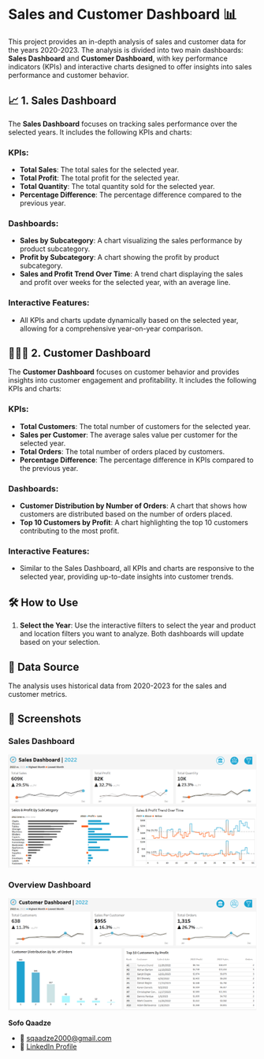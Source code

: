 # Sales and Customer Dashboard 📊

This project provides an in-depth analysis of sales and customer data for the years 2020-2023. The analysis is divided into two main dashboards: **Sales Dashboard** and **Customer Dashboard**, with key performance indicators (KPIs) and interactive charts designed to offer insights into sales performance and customer behavior.

## 📈 1. Sales Dashboard 
The **Sales Dashboard** focuses on tracking sales performance over the selected years. It includes the following KPIs and charts:

### KPIs:
- **Total Sales**: The total sales for the selected year.
- **Total Profit**: The total profit for the selected year.
- **Total Quantity**: The total quantity sold for the selected year.
- **Percentage Difference**: The percentage difference compared to the previous year.

### Dashboards:
- **Sales by Subcategory**: A chart visualizing the sales performance by product subcategory.
- **Profit by Subcategory**: A chart showing the profit by product subcategory.
- **Sales and Profit Trend Over Time**: A trend chart displaying the sales and profit over weeks for the selected year, with an average line.

### Interactive Features:
- All KPIs and charts update dynamically based on the selected year, allowing for a comprehensive year-on-year comparison.

## 🧑‍🤝‍🧑 2. Customer Dashboard 
The **Customer Dashboard** focuses on customer behavior and provides insights into customer engagement and profitability. It includes the following KPIs and charts:

### KPIs:
- **Total Customers**: The total number of customers for the selected year.
- **Sales per Customer**: The average sales value per customer for the selected year.
- **Total Orders**: The total number of orders placed by customers.
- **Percentage Difference**: The percentage difference in KPIs compared to the previous year.

### Dashboards:
- **Customer Distribution by Number of Orders**: A chart that shows how customers are distributed based on the number of orders placed.
- **Top 10 Customers by Profit**: A chart highlighting the top 10 customers contributing to the most profit.

### Interactive Features:
- Similar to the Sales Dashboard, all KPIs and charts are responsive to the selected year, providing up-to-date insights into customer trends.

## 🛠️ How to Use 
1. **Select the Year**: Use the interactive filters to select the year and product and location filters you want to analyze. Both dashboards will update based on your selection.

## 📂 Data Source 
The analysis uses historical data from 2020-2023 for the sales and customer metrics.

## 📸 Screenshots  

###  Sales Dashboard  
![Sales](https://github.com/sofoq/Sales-Customer-Analysis/blob/main/Sales.png)  

### Overview Dashboard  
![Customers](https://github.com/sofoq/Sales-Customer-Analysis/blob/main/Customer.png)  



**Sofo Qaadze**
  - 📧 [sqaadze2000@gmail.com](mailto:sqaadze2000@gmail.com)
  - 🔗 [LinkedIn Profile](https://www.linkedin.com/in/sofo-qaadze-ba7895205/)

